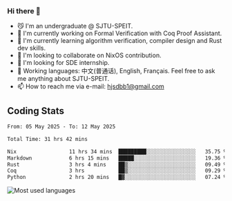 ### Hi there 👋

<!--
**definfo/definfo** is a ✨ _special_ ✨ repository because its `README.md` (this file) appears on your GitHub profile.

Here are some ideas to get you started:

- 🔭 I’m currently working on ...
- 🌱 I’m currently learning ...
- 👯 I’m looking to collaborate on ...
- 🤔 I’m looking for help with ...
- 💬 Ask me about ...
- 📫 How to reach me: ...
- 😄 Pronouns: ...
- ⚡ Fun fact: ...
-->

- 😼 I'm an undergraduate @ SJTU-SPEIT.
- 🔭 I'm currently working on Formal Verification with Coq Proof Assistant.
- 🌱 I'm currently learning algorithm verification, compiler design and Rust dev skills.
- 👯 I'm looking to collaborate on NixOS contribution.
- 🤔 I'm looking for SDE internship.
- 💬 Working languages: 中文(普通话), English, Français. Feel free to ask me anything about SJTU-SPEIT.
- 📫 How to reach me via e-mail: hjsdbb1@gmail.com

## Coding Stats

<!--START_SECTION:waka-->

```txt
From: 05 May 2025 - To: 12 May 2025

Total Time: 31 hrs 42 mins

Nix                 11 hrs 34 mins  █████████░░░░░░░░░░░░░░░░   35.75 %
Markdown            6 hrs 15 mins   █████░░░░░░░░░░░░░░░░░░░░   19.36 %
Rust                3 hrs 4 mins    ██▒░░░░░░░░░░░░░░░░░░░░░░   09.49 %
Coq                 3 hrs           ██▒░░░░░░░░░░░░░░░░░░░░░░   09.29 %
Python              2 hrs 20 mins   █▓░░░░░░░░░░░░░░░░░░░░░░░   07.24 %
```

<!--END_SECTION:waka-->

![Most used languages](https://github-readme-stats.vercel.app/api/top-langs/?username=definfo&layout=donut&theme=dracula&exclude_repo=xv6-labs-2023)

